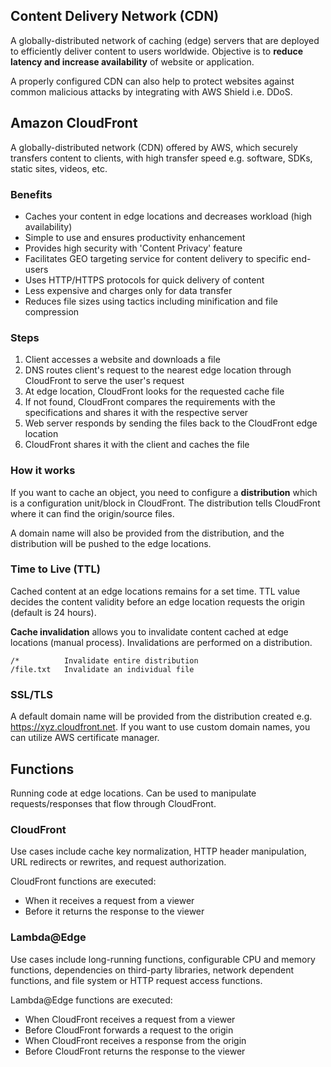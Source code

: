 ## Content Delivery Network (CDN)

A globally-distributed network of caching (edge) servers that are deployed to efficiently deliver content to users worldwide. Objective is to **reduce latency and increase availability** of website or application.

A properly configured CDN can also help to protect websites against common malicious attacks by integrating with AWS Shield i.e. DDoS.

## Amazon CloudFront

A globally-distributed network (CDN) offered by AWS, which securely transfers content to clients, with high transfer speed e.g. software, SDKs, static sites, videos, etc.

### Benefits

- Caches your content in edge locations and decreases workload (high availability)
- Simple to use and ensures productivity enhancement
- Provides high security with 'Content Privacy' feature
- Facilitates GEO targeting service for content delivery to specific end-users
- Uses HTTP/HTTPS protocols for quick delivery of content
- Less expensive and charges only for data transfer
- Reduces file sizes using tactics including minification and file compression

### Steps

1. Client accesses a website and downloads a file
2. DNS routes client's request to the nearest edge location through CloudFront to serve the user's request
3. At edge location, CloudFront looks for the requested cache file
4. If not found, CloudFront compares the requirements with the specifications and shares it with the respective server
5. Web server responds by sending the files back to the CloudFront edge location
6. CloudFront shares it with the client and caches the file

### How it works

If you want to cache an object, you need to configure a **distribution** which is a configuration unit/block in CloudFront. The distribution tells CloudFront where it can find the origin/source files.

A domain name will also be provided from the distribution, and the distribution will be pushed to the edge locations.

### Time to Live (TTL)

Cached content at an edge locations remains for a set time. TTL value decides the content validity before an edge location requests the origin (default is 24 hours).

**Cache invalidation** allows you to invalidate content cached at edge locations (manual process). Invalidations are performed on a distribution.

```
/*          Invalidate entire distribution
/file.txt   Invalidate an individual file
```

### SSL/TLS

A default domain name will be provided from the distribution created e.g. https://xyz.cloudfront.net. If you want to use custom domain names, you can utilize AWS certificate manager.

## Functions

Running code at edge locations. Can be used to manipulate requests/responses that flow through CloudFront.

### CloudFront

Use cases include cache key normalization, HTTP header manipulation, URL redirects or rewrites, and request authorization.

CloudFront functions are executed:

- When it receives a request from a viewer
- Before it returns the response to the viewer

### Lambda@Edge

Use cases include long-running functions, configurable CPU and memory functions, dependencies on third-party libraries, network dependent functions, and file system or HTTP request access functions.

Lambda@Edge functions are executed:

- When CloudFront receives a request from a viewer
- Before CloudFront forwards a request to the origin
- When CloudFront receives a response from the origin
- Before CloudFront returns the response to the viewer
